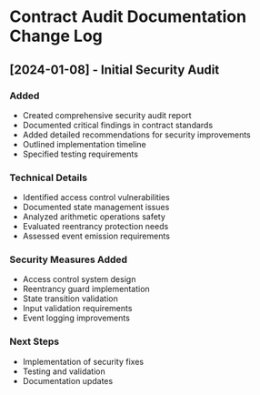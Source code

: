# Contract Audit Documentation Change Log

## [2024-01-08] - Initial Security Audit
### Added
- Created comprehensive security audit report
- Documented critical findings in contract standards
- Added detailed recommendations for security improvements
- Outlined implementation timeline
- Specified testing requirements

### Technical Details
- Identified access control vulnerabilities
- Documented state management issues
- Analyzed arithmetic operations safety
- Evaluated reentrancy protection needs
- Assessed event emission requirements

### Security Measures Added
- Access control system design
- Reentrancy guard implementation
- State transition validation
- Input validation requirements
- Event logging improvements

### Next Steps
- Implementation of security fixes
- Testing and validation
- Documentation updates
